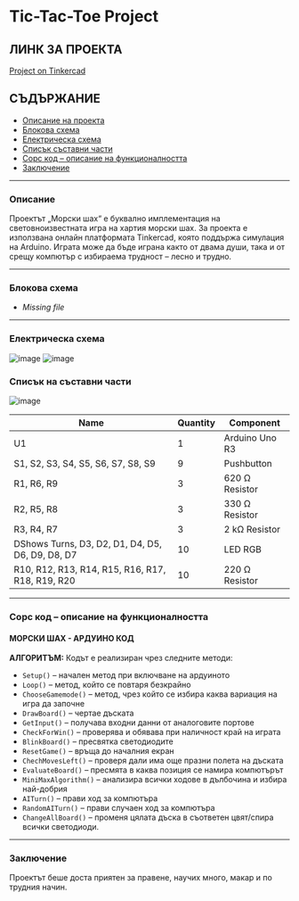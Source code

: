 # Tic-Tac-Toe Project

## ЛИНК ЗА ПРОЕКТА
[Project on Tinkercad](https://www.tinkercad.com/things/fitrjgXMuKn-tic-tac-toe-petur-dobrev/)

## СЪДЪРЖАНИЕ
- [Описание на проекта](#описание)
- [Блокова схема](#блокова-схема)
- [Електрическа схема](#електрическа-схема)
- [Списък съставни части](#списък-на-съставни-части)
- [Сорс код – описание на функционалността](#сорс-код--описание-на-функционалността)
- [Заключение](#заключение)

---

### Описание
Проектът „Морски шах“ е буквално имплементация на световноизвестната игра на хартия морски шах. За проекта е използвана онлайн платформата Tinkercad, която поддържа симулация на Arduino. Играта може да бъде играна както от двама души, така и от срещу компютър с избираема трудност – лесно и трудно.

---

### Блокова схема
- *Missing file*

---

### Електрическа схема
![image](https://github.com/peterdobrev/tic-tac-toe-arduino/assets/78638859/a5d6d8f3-0ef6-451b-b37c-8f4490c1257b)
![image](https://github.com/peterdobrev/tic-tac-toe-arduino/assets/78638859/781e4909-f082-4c14-8265-5b6c6e7d5610)


### Списък на съставни части
![image](https://github.com/peterdobrev/tic-tac-toe-arduino/assets/78638859/22cf7249-46dc-49e1-a1ad-fad792dbf853)

| Name                                      | Quantity | Component       |
| ----------------------------------------- | -------- | --------------- |
| U1                                        | 1        | Arduino Uno R3  |
| S1, S2, S3, S4, S5, S6, S7, S8, S9        | 9        | Pushbutton      |
| R1, R6, R9                                | 3        | 620 Ω Resistor  |
| R2, R5, R8                                | 3        | 330 Ω Resistor  |
| R3, R4, R7                                | 3        | 2 kΩ Resistor   |
| DShows Turns, D3, D2, D1, D4, D5, D6, D9, D8, D7 | 10   | LED RGB         |
| R10, R12, R13, R14, R15, R16, R17, R18, R19, R20 | 10  | 220 Ω Resistor  |

---

### Сорс код – описание на функционалността
#### МОРСКИ ШАХ - АРДУИНО КОД

**АЛГОРИТЪМ:**
Кодът e реализиран чрез следните методи:
- `Setup()` – начален метод при включване на ардуиното
- `Loop()` – метод, който се повтаря безкрайно
- `ChooseGamemode()` – метод, чрез който се избира каква вариация на игра да започне
- `DrawBoard()` – чертае дъската
- `GetInput()` – получава входни данни от аналоговите портове
- `CheckForWin()` – проверява и обявава при наличност край на играта
- `BlinkBoard()` – пресвятка светодиодите
- `ResetGame()` – връща до началния екран
- `ChechMovesLeft()` – проверя дали има още празни полета на дъската
- `EvaluateBoard()` – пресмята в каква позиция се намира компютърът
- `MiniMaxAlgorithm()` – анализира всички ходове в дълбочина и избира най-добрия
- `AITurn()` – прави ход за компютъра
- `RandomAITurn()` – прави случаен ход за компютъра
- `ChangeAllBoard()` – променя цялата дъска в съответен цвят/спира всички светодиоди.

---

### Заключение
Проектът беше доста приятен за правене, научих много, макар и по трудния начин.
